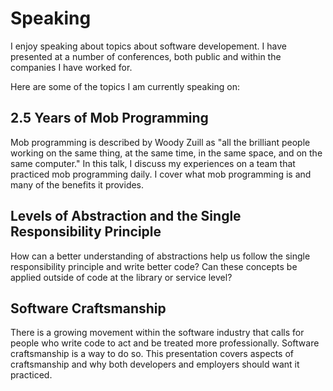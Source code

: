 # Speaking
I enjoy speaking about topics about software developement.
I have presented at a number of conferences, both public and within the companies I have worked for.

Here are some of the topics I am currently speaking on:

## 2.5 Years of Mob Programming
Mob programming is described by Woody Zuill as "all the brilliant people working on the same thing, at the same time, in the same space, and on the same computer."
In this talk, I discuss my experiences on a team that practiced mob programming daily.
I cover what mob programming is and many of the benefits it provides.

## Levels of Abstraction and the Single Responsibility Principle
How can a better understanding of abstractions help us follow the single responsibility principle and write better code?
Can these concepts be applied outside of code at the library or service level?

## Software Craftsmanship
There is a growing movement within the software industry that calls for people who write code to act and be treated more professionally.
Software craftsmanship is a way to do so.
This presentation covers aspects of craftsmanship and why both developers and employers should want it practiced.
